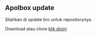 ## Apolbox update

Silahkan di update bro untuk repositorynya.

Download atau clone [klik disini](https://github.com/apolbox/apolbox.git)
